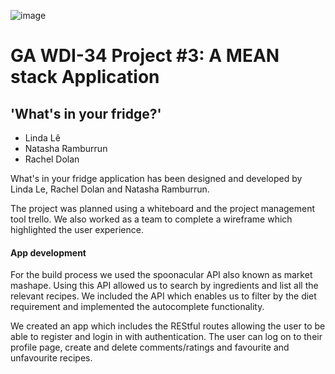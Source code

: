 ![image](https://ga-dash.s3.amazonaws.com/production/assets/logo-9f88ae6c9c3871690e33280fcf557f33.png)
# GA WDI-34  Project #3: A MEAN stack Application
## 'What's in your fridge?'


 - Linda Lê
 - Natasha Ramburrun
 - Rachel Dolan


 What's in your fridge application has been designed and developed by
 Linda Le, Rachel Dolan and Natasha Ramburrun.

 The project was planned using a whiteboard and the project management tool trello. We also worked as a team to complete a wireframe which highlighted the user experience.  

 #### App development


 For the build process we used the spoonacular API also known as market mashape. Using this API allowed us to search by ingredients and list all the relevant recipes. We included the API which enables us to filter by the diet requirement and implemented the autocomplete functionality.

 We created an app which includes the REStful routes allowing the user to be able to register and login in with authentication. The user can log on to their profile page, create and delete comments/ratings and favourite and unfavourite recipes.

